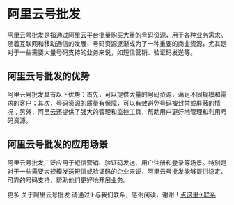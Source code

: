 # 阿里云号批发

阿里云号批发是指通过阿里云平台批量购买大量的号码资源，用于各种业务需求。随着互联网和移动通信的发展，号码资源逐渐成为了一种重要的商业资源，尤其是对于一些需要大量号码支持的业务来说，如短信营销、验证码发送等。

## 阿里云号批发的优势

阿里云号批发具有以下优势：首先，可以提供大量的号码资源，满足不同规模和需求的客户；其次，号码资源的质量有保障，可以有效避免号码被封禁或屏蔽的情况；另外，阿里云还提供了强大的管理和监控工具，帮助用户更好地管理和利用号码资源。

## 阿里云号批发的应用场景

阿里云号批发广泛应用于短信营销、验证码发送、用户注册和登录等场景。特别是对于一些需要大规模发送短信或验证码的企业来说，阿里云号批发能够提供稳定、可靠的号码支持，帮助他们更好地开展业务。

更多 关于阿里云号批发 请通过✈与我们联系，感谢阅读，谢谢！[点这里✈联系](https://www.k02.cc)